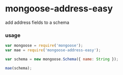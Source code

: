 # mongoose-address-easy

add address fields to a schema


### usage

```javascript
var mongoose = require('mongoose');
var mae = require('mongoose-address-easy');

var schema = new mongoose.Schema({ name: String });

mae(schema);
```
